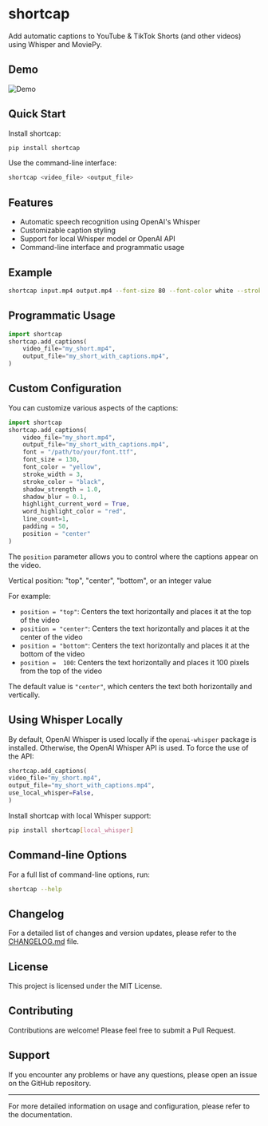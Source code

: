 # shortcap

Add automatic captions to YouTube & TikTok Shorts (and other videos) using Whisper and MoviePy.

## Demo

![Demo](demo/demo.gif)

## Quick Start

Install shortcap:

```bash
pip install shortcap
```

Use the command-line interface:

```bash
shortcap <video_file> <output_file>
```

## Features

- Automatic speech recognition using OpenAI's Whisper
- Customizable caption styling
- Support for local Whisper model or OpenAI API
- Command-line interface and programmatic usage

## Example

```bash
shortcap input.mp4 output.mp4 --font-size 80 --font-color white --stroke-width 2 --stroke-color black --highlight-current-word --word-highlight-color yellow --line-count 2 --verbose
```

## Programmatic Usage

```python
import shortcap
shortcap.add_captions(
    video_file="my_short.mp4",
    output_file="my_short_with_captions.mp4",
)
```

## Custom Configuration

You can customize various aspects of the captions:

```python
import shortcap
shortcap.add_captions(
    video_file="my_short.mp4",
    output_file="my_short_with_captions.mp4",
    font = "/path/to/your/font.ttf",
    font_size = 130,
    font_color = "yellow",
    stroke_width = 3,
    stroke_color = "black",
    shadow_strength = 1.0,
    shadow_blur = 0.1,
    highlight_current_word = True,
    word_highlight_color = "red",
    line_count=1,
    padding = 50,
    position = "center"
)
```

The `position` parameter allows you to control where the captions appear on the video.

Vertical position: "top", "center", "bottom", or an integer value

For example:
- `position = "top"`:  Centers the text horizontally and places it at the top of the video
- `position = "center"`:  Centers the text horizontally and places it at the center of the video
- `position = "bottom"`:  Centers the text horizontally and places it at the bottom of the video
- `position =  100`: Centers the text horizontally and places it 100 pixels from the top of the video

The default value is `"center"`, which centers the text both horizontally and vertically.

## Using Whisper Locally

By default, OpenAI Whisper is used locally if the `openai-whisper` package is installed. Otherwise, the OpenAI Whisper API is used. To force the use of the API:

```python
shortcap.add_captions(
video_file="my_short.mp4",
output_file="my_short_with_captions.mp4",
use_local_whisper=False,
)
```


Install shortcap with local Whisper support:

```bash
pip install shortcap[local_whisper]
```

## Command-line Options

For a full list of command-line options, run:

```bash
shortcap --help
```


## Changelog

For a detailed list of changes and version updates, please refer to the [CHANGELOG.md](CHANGELOG.md) file.

## License

This project is licensed under the MIT License.

## Contributing

Contributions are welcome! Please feel free to submit a Pull Request.

## Support

If you encounter any problems or have any questions, please open an issue on the GitHub repository.

---

For more detailed information on usage and configuration, please refer to the documentation.
